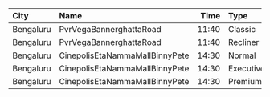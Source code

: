 | City      | Name                           |  Time | Type      | Price | Capacity | Booked |
| :-------- | :----------------------------- | ----: | :-------- | ----: | -------: | -----: |
| Bengaluru | PvrVegaBannerghattaRoad        | 11:40 | Classic   |  112₹ |       75 |      5 |
| Bengaluru | PvrVegaBannerghattaRoad        | 11:40 | Recliner  |  160₹ |        6 |      0 |
| Bengaluru | CinepolisEtaNammaMallBinnyPete | 14:30 | Normal    |  110₹ |        5 |      0 |
| Bengaluru | CinepolisEtaNammaMallBinnyPete | 14:30 | Executive |  110₹ |       39 |      0 |
| Bengaluru | CinepolisEtaNammaMallBinnyPete | 14:30 | Premium   |  110₹ |       24 |      8 |